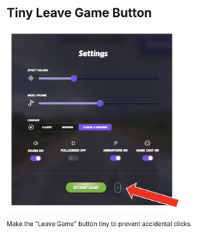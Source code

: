# Tiny Leave Game Button

<img src="../../resources/tiny-leave-game-button.png" width="400" />

Make the "Leave Game" button tiny to prevent accidental clicks.
